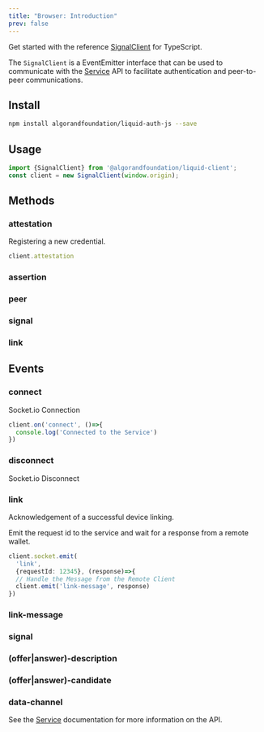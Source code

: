 ```yaml
---
title: "Browser: Introduction"
prev: false
---
```


Get started with the reference [SignalClient](./reference/classes/signalclient/) for TypeScript.

The `SignalClient` is a EventEmitter interface that can be used to communicate with the [Service](../../server/introduction) API to facilitate authentication and peer-to-peer communications.


## Install

```bash
npm install algorandfoundation/liquid-auth-js --save
````

## Usage

```typescript
import {SignalClient} from '@algorandfoundation/liquid-client';
const client = new SignalClient(window.origin);
```

## Methods

### attestation
Registering a new credential.

```typescript
client.attestation
```

### assertion

### peer

### signal

### link

## Events

### connect

Socket.io Connection

```typescript
client.on('connect', ()=>{
  console.log('Connected to the Service')
})

```

### disconnect

Socket.io Disconnect

### link

Acknowledgement of a successful device linking.

Emit the request id to the service and wait for a response from
a remote wallet.

```typescript
client.socket.emit(
  'link', 
  {requestId: 12345}, (response)=>{
  // Handle the Message from the Remote Client
  client.emit('link-message', response)
})
```

### link-message


### signal


### (offer|answer)-description

### (offer|answer)-candidate

### data-channel



See the [Service](../../server/introduction) documentation for more information on the API.
